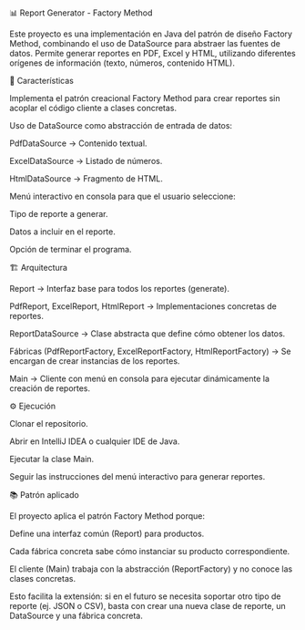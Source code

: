 📊 Report Generator - Factory Method

Este proyecto es una implementación en Java del patrón de diseño Factory Method, combinando el uso de DataSource para abstraer las fuentes de datos.
Permite generar reportes en PDF, Excel y HTML, utilizando diferentes orígenes de información (texto, números, contenido HTML).

🔑 Características

Implementa el patrón creacional Factory Method para crear reportes sin acoplar el código cliente a clases concretas.

Uso de DataSource como abstracción de entrada de datos:

PdfDataSource → Contenido textual.

ExcelDataSource → Listado de números.

HtmlDataSource → Fragmento de HTML.

Menú interactivo en consola para que el usuario seleccione:

Tipo de reporte a generar.

Datos a incluir en el reporte.

Opción de terminar el programa.

🏗️ Arquitectura

Report → Interfaz base para todos los reportes (generate).

PdfReport, ExcelReport, HtmlReport → Implementaciones concretas de reportes.

ReportDataSource → Clase abstracta que define cómo obtener los datos.

Fábricas (PdfReportFactory, ExcelReportFactory, HtmlReportFactory) → Se encargan de crear instancias de los reportes.

Main → Cliente con menú en consola para ejecutar dinámicamente la creación de reportes.

⚙️ Ejecución

Clonar el repositorio.

Abrir en IntelliJ IDEA o cualquier IDE de Java.

Ejecutar la clase Main.

Seguir las instrucciones del menú interactivo para generar reportes.

📚 Patrón aplicado

El proyecto aplica el patrón Factory Method porque:

Define una interfaz común (Report) para productos.

Cada fábrica concreta sabe cómo instanciar su producto correspondiente.

El cliente (Main) trabaja con la abstracción (ReportFactory) y no conoce las clases concretas.

Esto facilita la extensión: si en el futuro se necesita soportar otro tipo de reporte (ej. JSON o CSV), basta con crear una nueva clase de reporte, un DataSource y una fábrica concreta.
